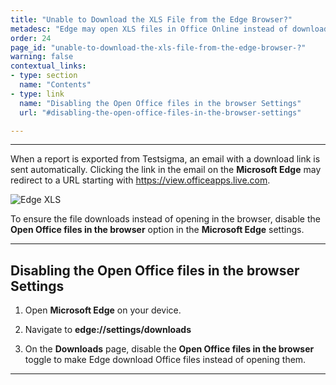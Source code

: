 ```yaml
---
title: "Unable to Download the XLS File from the Edge Browser?"
metadesc: "Edge may open XLS files in Office Online instead of downloading them. This article explains how to fix it by adjusting a browser setting."
order: 24
page_id: "unable-to-download-the-xls-file-from-the-edge-browser-?"
warning: false
contextual_links:
- type: section
  name: "Contents"
- type: link
  name: "Disabling the Open Office files in the browser Settings"
  url: "#disabling-the-open-office-files-in-the-browser-settings"

---
```


---
When a report is exported from Testsigma, an email with a download link is sent automatically. Clicking the link in the email on the **Microsoft Edge** may redirect to a URL starting with https://view.officeapps.live.com. 

![Edge XLS](https://s3.amazonaws.com/static-docs.testsigma.com/new_images/projects/faq/Edge_XLS.png) 

To ensure the file downloads instead of opening in the browser, disable the **Open Office files in the browser** option in the **Microsoft Edge** settings.

---

## **Disabling the Open Office files in the browser Settings**

1. Open **Microsoft Edge** on your device. 

2. Navigate to **edge://settings/downloads**

3. On the **Downloads** page, disable the **Open Office files in the browser** toggle to make Edge download Office files instead of opening them.

---